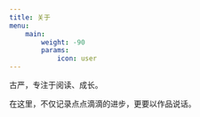 ```yaml
---
title: 关于
menu:
    main: 
        weight: -90
        params:
            icon: user
---
```




古严，专注于阅读、成长。

在这里，不仅记录点点滴滴的进步，更要以作品说话。